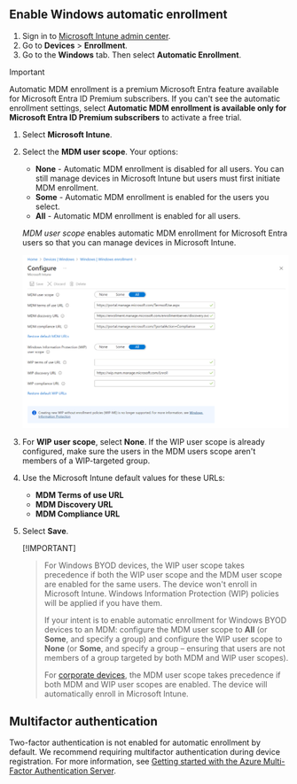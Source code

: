 ## Enable Windows automatic enrollment  
1. Sign in to [Microsoft Intune admin center](https://go.microsoft.com/fwlink/?linkid=2109431).  
1. Go to **Devices** > **Enrollment**.     
1. Go to the **Windows** tab. Then select **Automatic Enrollment**.  

> [!IMPORTANT]
>  Automatic MDM enrollment is a premium Microsoft Entra feature available for Microsoft Entra ID Premium subscribers. If you can't see the automatic enrollment settings, select **Automatic MDM enrollment is available only for Microsoft Entra ID Premium subscribers** to activate a free trial.   
 
1. Select **Microsoft Intune**.   
1. Select the **MDM user scope**. Your options:  
   
   - **None** - Automatic MDM enrollment is disabled for all users. You can still manage devices in Microsoft Intune but users must first initiate MDM enrollment.  
   - **Some** - Automatic MDM enrollment is enabled for the users you select.    
   - **All** - Automatic MDM enrollment is enabled for all users.

    *MDM user scope* enables automatic MDM enrollment for Microsoft Entra users so that you can manage devices in Microsoft Intune.
   
   ![Screenshot shows the Azure portal, where you can configure M D M User scope.](../enrollment/media/windows-enroll/auto-enroll-scope.png)
 
1. For **WIP user scope**, select **None**.  If the WIP user scope is already configured, make sure the users in the MDM users scope aren't members of a WIP-targeted group.  
1. Use the Microsoft Intune default values for these URLs:   
   - **MDM Terms of use URL**
   - **MDM Discovery URL**
   - **MDM Compliance URL**
1. Select **Save**.    

   [!IMPORTANT]
      > For Windows BYOD devices, the WIP user scope takes precedence if both the WIP user scope and the MDM user scope are enabled for the same users. The device won't enroll in Microsoft Intune. Windows Information Protection (WIP) policies will be applied if you have them.
      >
      > If your intent is to enable automatic enrollment for Windows BYOD devices to an MDM: configure the MDM user scope to **All** (or **Some**, and specify a group) and configure the WIP user scope to **None** (or **Some**, and specify a group – ensuring that users are not members of a group targeted by both MDM and WIP user scopes).
      >
      >For [corporate devices](../enrollment/enrollment-restrictions-set.md#blocking-personal-windows-devices), the MDM user scope takes precedence if both MDM and WIP user scopes are enabled. The device will automatically enroll in Microsoft Intune.  

## Multifactor authentication  

Two-factor authentication is not enabled for automatic enrollment by default. We recommend requiring multifactor authentication during device registration. For more information, see [Getting started with the Azure Multi-Factor Authentication Server](/azure/multi-factor-authentication/multi-factor-authentication-get-started-cloud).  
